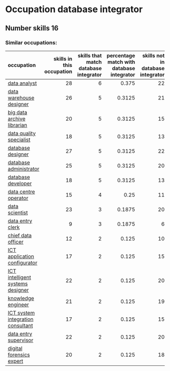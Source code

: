 # Occupation database integrator
## Number skills 16
### Similar occupations:
| occupation                                                                |   skills in this occupation |   skills that match database integrator |   percentage match with database integrator |   skills not in database integrator |
|:--------------------------------------------------------------------------|----------------------------:|----------------------------------------:|--------------------------------------------:|------------------------------------:|
| [data analyst](data_analyst.md)                                           |                          28 |                                       6 |                                      0.375  |                                  22 |
| [data warehouse designer](data_warehouse_designer.md)                     |                          26 |                                       5 |                                      0.3125 |                                  21 |
| [big data archive librarian](big_data_archive_librarian.md)               |                          20 |                                       5 |                                      0.3125 |                                  15 |
| [data quality specialist](data_quality_specialist.md)                     |                          18 |                                       5 |                                      0.3125 |                                  13 |
| [database designer](database_designer.md)                                 |                          27 |                                       5 |                                      0.3125 |                                  22 |
| [database administrator](database_administrator.md)                       |                          25 |                                       5 |                                      0.3125 |                                  20 |
| [database developer](database_developer.md)                               |                          18 |                                       5 |                                      0.3125 |                                  13 |
| [data centre operator](data_centre_operator.md)                           |                          15 |                                       4 |                                      0.25   |                                  11 |
| [data scientist](data_scientist.md)                                       |                          23 |                                       3 |                                      0.1875 |                                  20 |
| [data entry clerk](data_entry_clerk.md)                                   |                           9 |                                       3 |                                      0.1875 |                                   6 |
| [chief data officer](chief_data_officer.md)                               |                          12 |                                       2 |                                      0.125  |                                  10 |
| [ICT application configurator](ICT_application_configurator.md)           |                          17 |                                       2 |                                      0.125  |                                  15 |
| [ICT intelligent systems designer](ICT_intelligent_systems_designer.md)   |                          22 |                                       2 |                                      0.125  |                                  20 |
| [knowledge engineer](knowledge_engineer.md)                               |                          21 |                                       2 |                                      0.125  |                                  19 |
| [ICT system integration consultant](ICT_system_integration_consultant.md) |                          17 |                                       2 |                                      0.125  |                                  15 |
| [data entry supervisor](data_entry_supervisor.md)                         |                          22 |                                       2 |                                      0.125  |                                  20 |
| [digital forensics expert](digital_forensics_expert.md)                   |                          20 |                                       2 |                                      0.125  |                                  18 |
